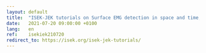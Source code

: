 ```yaml
---
layout: default
title:  "ISEK-JEK tutorials on Surface EMG detection in space and time, conditioning and pre-processing. Tuesday July 20, 2021 For ISEK Members only."
date:   2021-07-20 09:00:00 +0100
lang:   en
ref:    isekiek210720
redirect_to: https://isek.org/isek-jek-tutorials/
---
```



